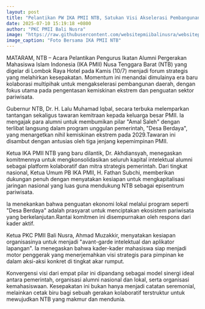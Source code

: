 ```yaml
---
layout: post
title: "Pelantikan PW IKA PMII NTB, Satukan Visi Akselerasi Pembangunan dan Pengentasan Kemiskinan di NTB"
date: 2025-07-10 15:19:18 +0800
author: "PKC PMII Bali Nusra"
image: "https://raw.githubusercontent.com/websitepmiibalinusra/websitepmiibalinusra.github.io/main/assets/rilis/pelantikan-pw-ika-pmii-ntb-satukan-visi-akselerasi-pembangunan-dan-pengentasan-kemiskinan-di-ntb.png"
image_caption: "Foto Bersama IKA PMII NTB"
---
```


MATARAM, NTB – Acara Pelantikan Pengurus Ikatan Alumni Pergerakan Mahasiswa Islam Indonesia (IKA PMII) Nusa Tenggara Barat (NTB) yang digelar di Lombok Raya Hotel pada Kamis (10/7) menjadi forum strategis yang melahirkan kesepakatan. Momentum ini menandai dimulainya era baru kolaborasi multipihak untuk mengakselerasi pembangunan daerah, dengan fokus utama pada pengentasan kemiskinan ekstrem dan penguatan sektor pariwisata.

Gubernur NTB, Dr. H. Lalu Muhamad Iqbal, secara terbuka melemparkan tantangan sekaligus tawaran kemitraan kepada keluarga besar PMII. Ia mengajak para alumni untuk membumikan pilar "Amal Saleh" dengan terlibat langsung dalam program unggulan pemerintah, "Desa Berdaya", yang menargetkan nihil kemiskinan ekstrem pada 2029.Tawaran ini disambut dengan antusias oleh tiga jenjang kepemimpinan PMII.

Ketua IKA PMII NTB yang baru dilantik, Dr. Akhdiansyah, menegaskan komitmennya untuk mengkonsolidasikan seluruh kapital intelektual alumni sebagai platform kolaboratif dan mitra strategis pemerintah. Dari tingkat nasional, Ketua Umum PB IKA PMII, H. Fathan Subchi, memberikan dukungan penuh dengan menyatakan kesiapan untuk mengkapitalisasi jaringan nasional yang luas guna mendukung NTB sebagai episentrum pariwisata.

Ia menekankan bahwa penguatan ekonomi lokal melalui program seperti "Desa Berdaya" adalah prasyarat untuk menciptakan ekosistem pariwisata yang berkelanjutan.Rantai komitmen ini disempurnakan oleh respons dari kader aktif.

Ketua PKC PMII Bali Nusra, Ahmad Muzakkir, menyatakan kesiapan organisasinya untuk menjadi "avant-garde intelektual dan aplikator lapangan". Ia menegaskan bahwa kader-kader mahasiswa siap menjadi motor penggerak yang menerjemahkan visi strategis para pimpinan ke dalam aksi-aksi konkret di tingkat akar rumput.

Konvergensi visi dari empat pilar ini dipandang sebagai model sinergi ideal antara pemerintah, organisasi alumni nasional dan lokal, serta organisasi kemahasiswaan. Kesepakatan ini bukan hanya menjadi catatan seremonial, melainkan cetak biru bagi sebuah gerakan kolaboratif terstruktur untuk mewujudkan NTB yang makmur dan mendunia.
